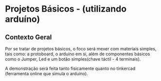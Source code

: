 # Projetos Básicos - (utilizando arduíno)

## Contexto Geral
Por se tratar de projetos básicos, o foco será mexer com materiais simples, tais como: a protoboard, o arduíno em si, além de componentes básicos como o Jumper, Led e um botão simples(chave táctil - 4 terminais).

A demonstração será feita tanto fisicamente quanto no tinkercad (ferramenta online que simula o arduíno).
